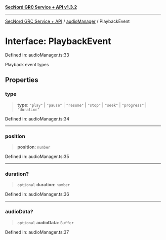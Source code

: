 [**SecNord GRC Service + API v1.3.2**](../../README.md)

***

[SecNord GRC Service + API](../../README.md) / [audioManager](../README.md) / PlaybackEvent

# Interface: PlaybackEvent

Defined in: audioManager.ts:33

Playback event types

## Properties

### type

> **type**: `"play"` \| `"pause"` \| `"resume"` \| `"stop"` \| `"seek"` \| `"progress"` \| `"duration"`

Defined in: audioManager.ts:34

***

### position

> **position**: `number`

Defined in: audioManager.ts:35

***

### duration?

> `optional` **duration**: `number`

Defined in: audioManager.ts:36

***

### audioData?

> `optional` **audioData**: `Buffer`

Defined in: audioManager.ts:37

